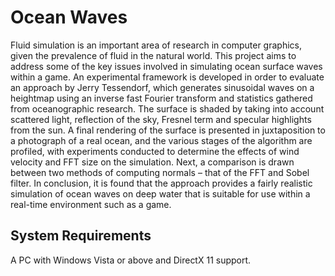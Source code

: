 # Ocean Waves
Fluid simulation is an important area of research in computer graphics, given the prevalence of fluid in the natural world. This project aims to address some of the key issues involved in simulating ocean surface waves within a game. An experimental framework is developed in order to evaluate an approach by Jerry Tessendorf, which generates sinusoidal waves on a heightmap using an inverse fast Fourier transform and statistics gathered from oceanographic research. The surface is shaded by taking into account scattered light, reflection of the sky, Fresnel term and specular highlights from the sun. A final rendering of the surface is presented in juxtaposition to a photograph of a real ocean, and the various stages of the algorithm are profiled, with experiments conducted to determine the effects of wind velocity and FFT size on the simulation. Next, a comparison is drawn between two methods of computing normals – that of the FFT and Sobel filter. In conclusion, it is found that the approach provides a fairly realistic simulation of ocean waves on deep water that is suitable for use within a real-time environment such as a game.

## System Requirements
A PC with Windows Vista or above and DirectX 11 support.
